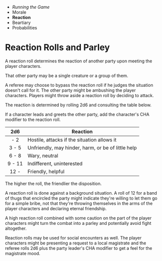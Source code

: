 
<!-- .margin.compass -->
* _Running the Game_
* Morale
* **Reaction**
* Beartiary
* Probabilities


# Reaction Rolls and Parley

A reaction roll determines the reaction of another party upon meeting the player characters.

That other party may be a single creature or a group of them.

A referee may choose to bypass the reaction roll if he judges the situation doesn't call for it. The other party might be ambushing the player characters.
Players might throw aside a reaction roll by deciding to attack.

The reaction is determined by rolling 2d6 and consulting the table below.

If a character leads and greets the other party, add the character's CHA modifier to the reaction roll.

| 2d6     | Reaction                                           |
|:-------:|----------------------------------------------------|
|    -  2 | Hostile, attacks if the situation allows it        |
|  3 -  5 | Unfriendly, may hinder, harm, or be of little help |
|  6 -  8 | Wary, neutral                                      |
|  9 - 11 | Indifferent, uninterested                          |
| 12 -    | Friendly, helpful                                  |

The higher the roll, the friendlier the disposition.

A reaction roll is done against a background situation. A roll of 12 for a band of thugs that encircled the party might indicate they're willing to let them go for a simple bribe, not that they're throwing themselves in the arms of the player characters and declaring eternal friendship.

A high reaction roll combined with some caution on the part of the player characters might turn the combat into a parley and potentially avoid fight altogether.

Reaction rolls may be used for social encounters as well. The player characters might be presenting a request to a local magistrate and the referee rolls 2d6 plus the party leader's CHA modifier to get a feel for the magistrate mood.


